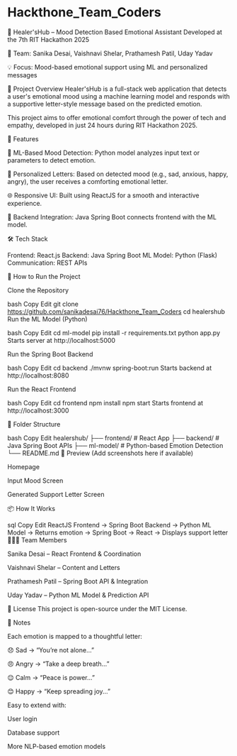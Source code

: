# Hackthone_Team_Coders

🧠 Healer'sHub – Mood Detection Based Emotional Assistant
Developed at the 7th RIT Hackathon 2025

👥 Team: Sanika Desai, Vaishnavi Shelar, Prathamesh Patil, Uday Yadav

💡 Focus: Mood-based emotional support using ML and personalized messages

📌 Project Overview
Healer'sHub is a full-stack web application that detects a user's emotional mood using a machine learning model and responds with a supportive letter-style message based on the predicted emotion.

This project aims to offer emotional comfort through the power of tech and empathy, developed in just 24 hours during RIT Hackathon 2025.

🎯 Features

🤖 ML-Based Mood Detection: Python model analyzes input text or parameters to detect emotion.

💌 Personalized Letters: Based on detected mood (e.g., sad, anxious, happy, angry), the user receives a comforting emotional letter.

🌐 Responsive UI: Built using ReactJS for a smooth and interactive experience.

🔗 Backend Integration: Java Spring Boot connects frontend with the ML model.

🛠️ Tech Stack

Frontend: React.js
Backend: Java Spring Boot
ML Model: Python (Flask)
Communication: REST APIs

🚀 How to Run the Project

Clone the Repository

bash
Copy
Edit
git clone https://github.com/sanikadesai76/Hackthone_Team_Coders
cd healershub
Run the ML Model (Python)

bash
Copy
Edit
cd ml-model
pip install -r requirements.txt
python app.py
Starts server at http://localhost:5000

Run the Spring Boot Backend

bash
Copy
Edit
cd backend
./mvnw spring-boot:run
Starts backend at http://localhost:8080

Run the React Frontend

bash
Copy
Edit
cd frontend
npm install
npm start
Starts frontend at http://localhost:3000

📁 Folder Structure

bash
Copy
Edit
healershub/
├── frontend/        # React App
├── backend/         # Java Spring Boot APIs
├── ml-model/        # Python-based Emotion Detection
└── README.md
📸 Preview (Add screenshots here if available)

Homepage

Input Mood Screen

Generated Support Letter Screen

📦 How It Works

sql
Copy
Edit
ReactJS Frontend → Spring Boot Backend → Python ML Model
→ Returns emotion → Spring Boot → React → Displays support letter
🧑‍🤝‍🧑 Team Members

Sanika Desai – React Frontend & Coordination

Vaishnavi Shelar – Content and Letters

Prathamesh Patil – Spring Boot API & Integration

Uday Yadav – Python ML Model & Prediction API

📄 License
This project is open-source under the MIT License.

💬 Notes

Each emotion is mapped to a thoughtful letter:

😞 Sad → “You’re not alone...”

😠 Angry → “Take a deep breath...”

😌 Calm → “Peace is power...”

😊 Happy → “Keep spreading joy...”

Easy to extend with:

User login

Database support

More NLP-based emotion models
